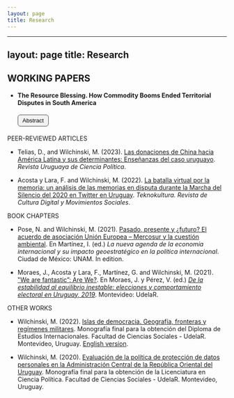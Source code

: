```yaml
---
layout: page
title: Research
---
```



---
layout: page
title: Research
---

## WORKING PAPERS

+ **The Resource Blessing. How Commodity Booms Ended Territorial Disputes in South America**

  <button onclick="toggleAbstract('abstract1')" style="margin:5px 0; padding:5px 10px; border-radius:6px; border:1px solid #444; background:#f2f2f2; cursor:pointer;">
    Abstract
  </button>

  <div id="abstract1" style="display:none; margin-top:10px;">
  Many accounts characterize economic expansion in Latin America as a delayed process because of the protracted political turmoil following independence conflicts. In this paper, I argue that the political order that allowed business to thrive since the late 19th century was endogenous to economic opportunities triggered by the “first globalization” (1870–1914). Capital-intensive commodity booms significantly raised the opportunity cost of unresolved territorial disputes over territories rich in or highly suitable for these commodities. As large amounts of capital were needed to capitalize on these new economic opportunities, states faced mounting pressure to reach agreements over the establishment of stable borders, reducing the jurisdictional and policy uncertainties that unresolved territorial disputes implied for doing business in these regions. Empirically, the article examines how the Amazon Rubber Boom (1889-1912) accelerated the end of South American territorial disputes over territories highly suitable for the growth of para rubber. Survival analysis exploiting exogenous variation in land suitability for para rubber across disputed territories and rubber pricing across time supports the hypothesis that increases in rubber pricing accelerated the resolution of disputes over territories suitable for rubber and not over other disputed territories. The study aims to contribute to our understanding of the interplay between economic and political development, contributing specifically to the literature on state formation, territorial claims, and the resource curse.
  </div>

PEER-REVIEWED ARTICLES

+ Telias, D., and Wilchinski, M. (2023). [Las donaciones de China hacia América Latina y sus determinantes: Enseñanzas del caso uruguayo](https://marcelowilchinski.github.io/china/). *Revista Uruguaya de Ciencia Política*.

+ Acosta y Lara, F. and Wilchinski, M. (2022). [La batalla virtual por la memoria: un análisis de las memorias en disputa durante la Marcha del Silencio del 2020 en Twitter en Uruguay](https://marcelowilchinski.github.io/marcha/). *Teknokultura. Revista de Cultura Digital y Movimientos Sociales*.

BOOK CHAPTERS

+ Pose, N. and Wilchinski, M. (2021). [Pasado, presente y ¿futuro? El acuerdo de asociación Unión Europea – Mercosur y la cuestión ambiental](https://marcelowilchinski.github.io/MercosurUE/). En Martínez, I. (ed.) *La nueva agenda de la economía internacional y su impacto geoestratégico en la política internacional*. Ciudad de México: UNAM. In edition.

+ Moraes, J., Acosta y Lara, F., Martínez, G. and Wilchinski, M. (2021). [‟We are fantastic”: Are We?](https://marcelowilchinski.github.io/fantastic/). En Moraes, J. y Pérez, V. (ed.) *[De la estabilidad al equilibrio inestable: elecciones y comportamiento electoral en Uruguay, 2019](http://isbn.bibna.gub.uy/catalogo.php?mode=detalle&nt=42860)*. Montevideo: UdelaR.

OTHER WORKS

+ Wilchinski, M. (2022). [Islas de democracia. Geografía, fronteras y regímenes militares](https://marcelowilchinski.github.io/DPEI/). Monografía final para la obtención del Diploma de Estudios Internacionales. Facultad de Ciencias Sociales - UdelaR. Montevideo, Uruguay. [English version](https://marcelowilchinski.github.io/DPEIen/).

+ Wilchinski, M. (2020). [Evaluación de la política de protección de datos personales en la Administración Central de la República Oriental del Uruguay](https://marcelowilchinski.github.io/TesisLic/). Monografía final para la obtención de la Licenciatura en Ciencia Política. Facultad de Ciencias Sociales - UdelaR. Montevideo, Uruguay.

